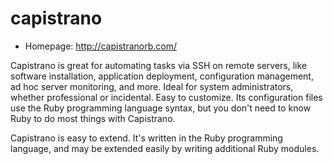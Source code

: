 # capistrano

* Homepage: http://capistranorb.com/

Capistrano is great for automating tasks via SSH on remote servers, like
 software installation, application deployment, configuration management,
 ad hoc server monitoring, and more. Ideal for system administrators,
 whether professional or incidental. Easy to customize. Its configuration
 files use the Ruby programming language syntax, but you don't need to know
 Ruby to do most things with Capistrano.

 Capistrano is easy to extend. It's written in the Ruby programming
 language, and may be extended easily by writing additional Ruby modules.
